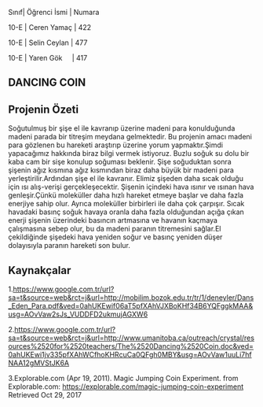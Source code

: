 Sınıf| Öğrenci İsmi  | Numara

10-E | Ceren Yamaç   | 422

10-E | Selin Ceylan  | 477

10-E | Yaren Gök     | 417

## DANCING COIN
   
## Projenin Özeti 
Soğutulmuş bir şişe el ile kavranıp üzerine madeni para konulduğunda madeni parada bir titreşim meydana gelmektedir. Bu projenin amacı madeni para gözlenen bu hareketi araştırıp üzerine yorum yapmaktır.Şimdi yapacağımız  hakkında biraz bilgi vermek istiyoruz.
Buzlu soğuk su dolu bir kaba cam bir sişe konulup soğuması beklenir. Şişe soğuduktan sonra şişenin ağız kısmına ağız kısmından biraz daha büyük bir madeni para yerleştirilir.Ardından şişe el ile kavranır. Elimiz şişeden daha sıcak olduğu için ısı alış-verişi gerçekleşecektir. Şişenin içindeki hava ısınır ve ısınan hava genleşir.Çünkü moleküller daha hızlı hareket etmeye başlar ve daha fazla enerjiye sahip olur.
Ayrıca moleküller birbirleri ile daha çok çarpışır. Sıcak havadaki basınç soğuk havaya oranla daha fazla olduğundan açığa çıkan enerji şişenin üzerindeki basıncın artmasına ve havanın kaçmaya çalışmasına sebep olur, bu da madeni paranın titremesini sağlar.El çekildiğinde şişedeki hava yeniden soğur ve basınç yeniden düşer dolayısıyla paranın hareketi son bulur.
## Kaynakçalar 
1.https://www.google.com.tr/url?sa=t&source=web&rct=j&url=http://mobilim.bozok.edu.tr/tr/1/deneyler/Dans_Eden_Para.pdf&ved=0ahUKEwif06aT5pfXAhVJXBoKHf34B6YQFggkMAA&usg=AOvVaw2sJs_VUDDFD2ukmujAGXW6

2.https://www.google.com.tr/url?sa=t&source=web&rct=j&url=http://www.umanitoba.ca/outreach/crystal/resources%2520for%2520teachers/The%2520Dancing%2520Coin.doc&ved=0ahUKEwi1jv335pfXAhWCfhoKHRcuCa0QFgh0MBY&usg=AOvVaw1uuLi7hfNAA12gMVStJK6A

3.Explorable.com (Apr 19, 2011). Magic Jumping Coin Experiment. from Explorable.com: https://explorable.com/magic-jumping-coin-experiment
Retrieved Oct 29, 2017 

